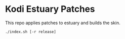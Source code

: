 # Kodi Estuary Patches

This repo applies patches to estuary and builds the skin.

```sh
./index.sh [-r release]
```
